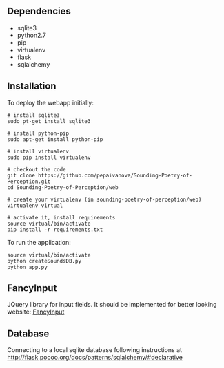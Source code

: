Dependencies
------------

 * sqlite3
 * python2.7
 * pip
 * virtualenv
 * flask
 * sqlalchemy

Installation
------------

To deploy the webapp initially:
```
# install sqlite3
sudo pt-get install sqlite3

# install python-pip
sudo apt-get install python-pip

# install virtualenv
sudo pip install virtualenv

# checkout the code
git clone https://github.com/pepaivanova/Sounding-Poetry-of-Perception.git
cd Sounding-Poetry-of-Perception/web

# create your virtualenv (in sounding-poetry-of-perception/web)
virtualenv virtual

# activate it, install requirements
source virtual/bin/activate
pip install -r requirements.txt
```

To run the application:

```
source virtual/bin/activate
python createSoundsDB.py
python app.py
```

FancyInput
----------

JQuery library for input fields. It should be implemented for better looking website:
[FancyInput](https://github.com/yairEO/fancyInput)


Database
--------

Connecting to a local sqlite database following instructions at
http://flask.pocoo.org/docs/patterns/sqlalchemy/#declarative

